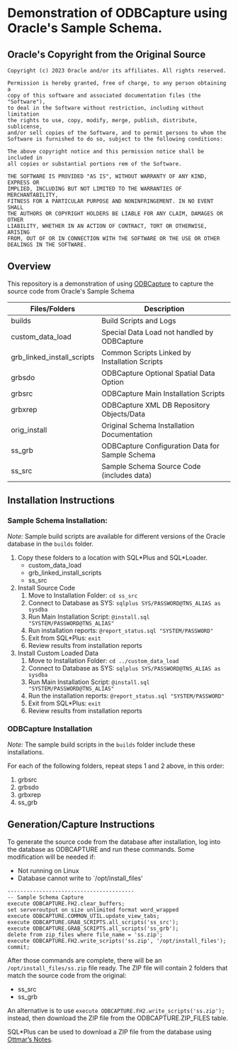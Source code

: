 
# Demonstration of ODBCapture using Oracle's Sample Schema.

## Oracle's Copyright from the Original Source

```
Copyright (c) 2023 Oracle and/or its affiliates. All rights reserved.

Permission is hereby granted, free of charge, to any person obtaining a
copy of this software and associated documentation files (the "Software"),
to deal in the Software without restriction, including without limitation
the rights to use, copy, modify, merge, publish, distribute, sublicense,
and/or sell copies of the Software, and to permit persons to whom the
Software is furnished to do so, subject to the following conditions:

The above copyright notice and this permission notice shall be included in
all copies or substantial portions rem of the Software.

THE SOFTWARE IS PROVIDED "AS IS", WITHOUT WARRANTY OF ANY KIND, EXPRESS OR
IMPLIED, INCLUDING BUT NOT LIMITED TO THE WARRANTIES OF MERCHANTABILITY,
FITNESS FOR A PARTICULAR PURPOSE AND NONINFRINGEMENT. IN NO EVENT SHALL
THE AUTHORS OR COPYRIGHT HOLDERS BE LIABLE FOR ANY CLAIM, DAMAGES OR OTHER
LIABILITY, WHETHER IN AN ACTION OF CONTRACT, TORT OR OTHERWISE, ARISING
FROM, OUT OF OR IN CONNECTION WITH THE SOFTWARE OR THE USE OR OTHER
DEALINGS IN THE SOFTWARE.
```

## Overview

This repository is a demonstration of using [ODBCapture](http://ODBCapture.org)
to capture the source code from Oracle's Sample Schema

Files/Folders              | Description
---------------------------|-------------
builds                     | Build Scripts and Logs
custom_data_load           | Special Data Load not handled by ODBCapture
grb_linked_install_scripts | Common Scripts Linked by Installation Scripts
grbsdo                     | ODBCapture Optional Spatial Data Option
grbsrc                     | ODBCapture Main Installation Scripts
grbxrep                    | ODBCapture XML DB Repository Objects/Data
orig_install               | Original Schema Installation Documentation
ss_grb                     | ODBCapture Configuration Data for Sample Schema
ss_src                     | Sample Schema Source Code (includes data)


## Installation Instructions

### Sample Schema Installation:

*Note:* Sample build scripts are available for different versions of the Oracle database in the `builds` folder.

1. Copy these folders to a location with SQL\*Plus and SQL\*Loader.
    * custom_data_load
    * grb_linked_install_scripts
    * ss_src
2. Install Source Code
    1. Move to Installation Folder: `cd ss_src`
    2. Connect to Database as SYS: `sqlplus SYS/PASSWORD@TNS_ALIAS as sysdba`
    3. Run Main Installation Script: `@install.sql "SYSTEM/PASSWORD@TNS_ALIAS"`
    4. Run installation reports: `@report_status.sql "SYSTEM/PASSWORD"`
    5. Exit from SQL*Plus: `exit`
    6. Review results from installation reports
9. Install Custom Loaded Data
    1. Move to Installation Folder: `cd ../custom_data_load`
    2. Connect to Database as SYS: `sqlplus SYS/PASSWORD@TNS_ALIAS as sysdba`
    3. Run Main Installation Script: `@install.sql "SYSTEM/PASSWORD@TNS_ALIAS"`
    4. Run the installation reports: `@report_status.sql "SYSTEM/PASSWORD"`
    5. Exit from SQL*Plus: `exit`
    6. Review results from installation reports

### ODBCapture Installation

*Note:* The sample build scripts in the `builds` folder include these installations.

For each of the following folders, repeat steps 1 and 2 above, in this order:
1. grbsrc
2. grbsdo
3. grbxrep
4. ss_grb


## Generation/Capture Instructions

To generate the source code from the database after installation, log into the database as ODBCAPTURE and run these commands.  Some modification will be needed if:
* Not running on Linux
* Database cannot write to `/opt/install_files'

```
----------------------------------------
-- Sample Schema Capture
execute ODBCAPTURE.FH2.clear_buffers;
set serveroutput on size unlimited format word_wrapped
execute ODBCAPTURE.COMMON_UTIL.update_view_tabs;
execute ODBCAPTURE.GRAB_SCRIPTS.all_scripts('ss_src');
execute ODBCAPTURE.GRAB_SCRIPTS.all_scripts('ss_grb');
delete from zip_files where file_name = 'ss.zip';
execute ODBCAPTURE.FH2.write_scripts('ss.zip', '/opt/install_files');
commit;
```

After those commands are complete, there will be an `/opt/install_files/ss.zip` file ready.  The ZIP file will contain 2 folders that match the source code from the original:
* ss_src
* ss_grb

An alternative is to use `execute ODBCAPTURE.FH2.write_scripts('ss.zip');` instead, then download the ZIP file from the ODBCAPTURE.ZIP_FILES table.

SQL*Plus can be used to download a ZIP file from the database using [Ottmar’s Notes](https://ogobrecht.com/posts/2020-01-01-download-blobs-with-sqlplus).
